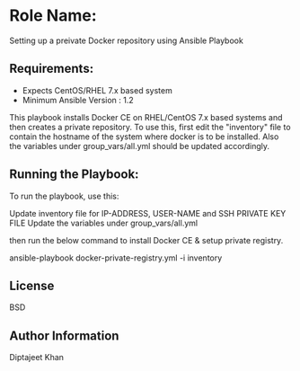 Role Name:
=========

Setting up a preivate Docker repository using Ansible Playbook

Requirements:
------------

- Expects CentOS/RHEL 7.x based system
- Minimum Ansible Version : 1.2

This playbook installs Docker CE on RHEL/CentOS 7.x based systems and then creates a private repository. To use this, first edit the "inventory" file to contain the hostname of the system where docker is to be installed. Also the variables under group_vars/all.yml should be updated accordingly.

Running the Playbook:
----------------

To run the playbook, use this:

Update inventory file for IP-ADDRESS, USER-NAME and SSH PRIVATE KEY FILE
Update the variables under group_vars/all.yml

then run the below command to install Docker CE & setup private registry.

ansible-playbook docker-private-registry.yml -i inventory

License
-------

BSD

Author Information
------------------

Diptajeet Khan
